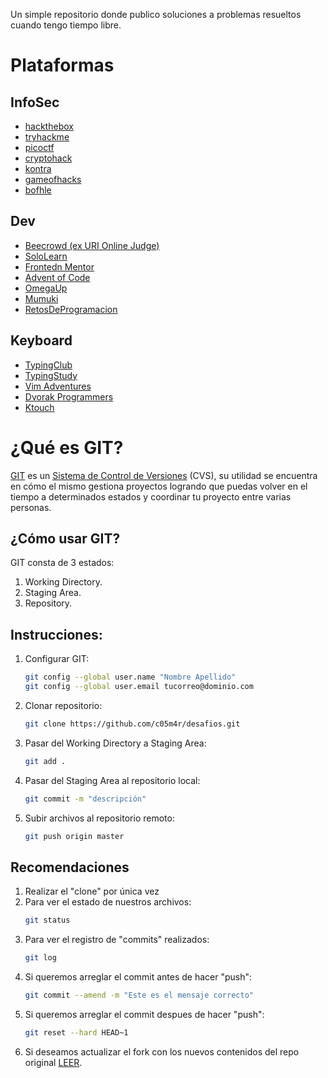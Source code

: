 Un simple repositorio donde publico soluciones a problemas resueltos cuando tengo tiempo libre.

# Plataformas

## InfoSec
* [hackthebox](https://www.hackthebox.com/)
* [tryhackme](https://tryhackme.com)
* [picoctf](https://picoctf.org/)
* [cryptohack](https://cryptohack.org/)
* [kontra](https://application.security/free/owasp-top-10)
* [gameofhacks](www.gameofhacks.com)
* [bofhle](https://sysarmy.com/bofhle/)

## Dev
* [Beecrowd (ex URI Online Judge)](https://www.beecrowd.com.br/judge/es/profile/427859)
* [SoloLearn](https://www.sololearn.com/profile/8636629)
* [Frontedn Mentor](https://www.frontendmentor.io/)
* [Advent of Code](https://adventofcode.com/2020/about)
* [OmegaUp](https://omegaup.com/)
* [Mumuki](https://mumuki.io/)
* [RetosDeProgramacion](https://retosdeprogramacion.com/)

## Keyboard
* [TypingClub](https://www.typingclub.com/)
* [TypingStudy](https://www.typingstudy.com/es-latin_american-2/)
* [Vim Adventures](https://vim-adventures.com/)
* [Dvorak Programmers](https://www.npmjs.com/package/dvorak-programmers-tutorial)
* [Ktouch](https://apps.kde.org/ktouch/)

# ¿Qué es GIT?
[GIT](https://git-scm.com/) es un [Sistema de Control de Versiones](https://es.wikipedia.org/wiki/Control_de_versiones) (CVS), su utilidad se encuentra en cómo el mismo gestiona proyectos logrando que puedas volver en el tiempo a determinados estados y coordinar tu proyecto entre varias personas.

## ¿Cómo usar GIT?
GIT consta de 3 estados:
1. Working Directory.
2. Staging Area.
3. Repository.

## Instrucciones:
1. Configurar GIT:
    ``` bash
    git config --global user.name "Nombre Apellido"
    git config --global user.email tucorreo@dominio.com
    ```
2. Clonar repositorio:
    ``` bash
    git clone https://github.com/c05m4r/desafios.git
    ```
3. Pasar del Working Directory a Staging Area:
    ``` bash
    git add .
    ```
4. Pasar del Staging Area al repositorio local:
    ``` bash
    git commit -m "descripción"
    ```
5. Subir archivos al repositorio remoto:
    ``` bash
    git push origin master
    ```

## Recomendaciones
1. Realizar el "clone" por única vez
2. Para ver el estado de nuestros archivos:
    ``` bash
    git status
    ```
3. Para ver el registro de "commits" realizados:
    ``` bash
    git log
    ```
4. Si queremos arreglar el commit antes de hacer "push":
    ``` bash
    git commit --amend -m "Este es el mensaje correcto"
    ```
4. Si queremos arreglar el commit despues de hacer "push":
    ``` bash
    git reset --hard HEAD~1
    ```
5. Si deseamos actualizar el fork con los nuevos contenidos del repo original [LEER](https://medium.com/@sahoosunilkumar/how-to-update-a-fork-in-git-95a7daadc14e).
